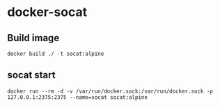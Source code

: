 # docker-socat

## Build image
```
docker build ./ -t socat:alpine
```

## socat start
```
docker run --rm -d -v /var/run/docker.sock:/var/run/docker.sock -p 127.0.0.1:2375:2375 --name=socat socat:alpine
```
